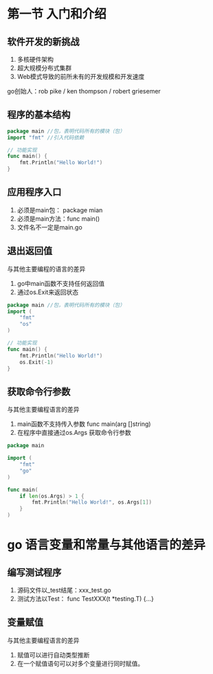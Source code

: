 # 第一节 入门和介绍

## 软件开发的新挑战
1. 多核硬件架构
2. 超大规模分布式集群
3. Web模式导致的前所未有的开发规模和开发速度

go创始人：rob pike / ken thompson / robert griesemer 

## 程序的基本结构
```go
package main //包，表明代码所有的模块（包）
import "fmt" //引入代码依赖

// 功能实现
func main() {
    fmt.Println("Hello World!")
}
```

## 应用程序入口
1. 必须是main包： package mian 
2. 必须是main方法：func main()
3. 文件名不一定是main.go

## 退出返回值
与其他主要编程的语言的差异
1. go中main函数不支持任何返回值
2. 通过os.Exit来返回状态

```go
package main //包，表明代码所有的模块（包）
import (
    "fmt"
    "os"
)

// 功能实现
func main() {
    fmt.Println("Hello World!")
    os.Exit(-1)
}
```

## 获取命令行参数
与其他主要编程语言的差异
1. main函数不支持传入参数
    func main(arg []string)
2. 在程序中直接通过os.Args 获取命令行参数
```go
package main 

import (
    "fmt"
    "go"
)

func main(
    if len(os.Args) > 1 {
        fmt.Println("Hello World!", os.Args[1])
    }
)
```

# go 语言变量和常量与其他语言的差异
## 编写测试程序
1. 源码文件以_test结尾：xxx_test.go
2. 测试方法以Test： func TestXXX(t *testing.T) {...}

## 变量赋值
与其他主要编程语言的差异
1. 赋值可以进行自动类型推断
2. 在一个赋值语句可以对多个变量进行同时赋值。





 






